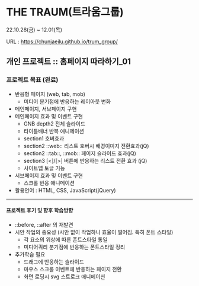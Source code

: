 # THE TRAUM(트라움그룹)
22.10.28(금) ~ 12.01(목)

URL : https://chunjaeilu.github.io/trum_group/
## 개인 프로젝트 :: 홈페이지 따라하기_01

### 프로젝트 목표 (완료)
- 반응형 페이지 (web, tab, mob)
  - 미디어 분기점에 반응하는 레이아웃 변화
- 메인페이지, 서브페이지 구현
- 메인페이지 효과 및 이벤트 구현
  - GNB depth2 전체 슬라이드
  - 타이틀배너 반복 애니메이션
  - section1 호버효과
  - section2 ::web:: 리스트 호버시 배경이미지 전환효과(jQ)
  - section2 ::tab::, ::mob:: 페이지 슬라이드 효과(jQ)
  - section3 [<]/[>] 버튼에 반응하는 리스트 전환 효과 (jQ)
  - 사이트맵 토글 기능
- 서브페이지 효과 및 이벤트 구현
  - 스크롤 반응 애니메이션
- 활용언어 : HTML, CSS, JavaScript(jQuery)

---
#### 프로젝트 후기 및 향후 학습방향
- ::before, ::after 의 재발견
- 시안 작업의 중요성 (시안 없이 작업하니 효율이 떨어짐. 특히 폰트 스타일)
  - 각 요소의 위상에 따른 폰트스타일 통일
  - 미디어쿼리 분기점에 반응하는 폰트스타일 정리
- 추가학습 필요
  - 드래그에 반응하는 슬라이드
  - 마우스 스크롤 이벤트에 반응하는 페이지 전환
  - 화면 로딩시 svg 스트로크 애니메이션
